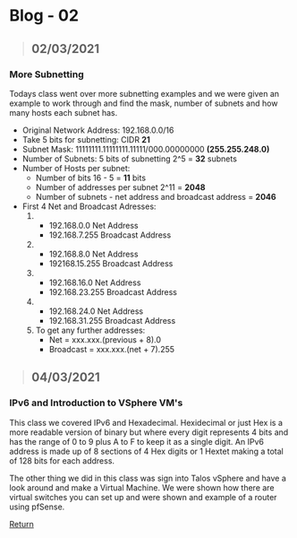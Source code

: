 # Blog - 02

> ## 02/03/2021

### More Subnetting

Todays class went over more subnetting examples and we were given an example to work through and find the mask, number of subnets and how many hosts each subnet has.

-   Original Network Address: 192.168.0.0/16
-   Take 5 bits for subnetting: CIDR **21**
-   Subnet Mask: 11111111.11111111.11111/000.00000000 **(255.255.248.0)**
-   Number of Subnets: 5 bits of subnetting 2^5 = **32** subnets
-   Number of Hosts per subnet:
    -   Number of bits 16 - 5 = **11** bits
    -   Number of addresses per subnet 2^11 = **2048**
    -   Number of subnets - net address and broadcast address = **2046**
-   First 4 Net and Broadcast Adresses:
    1.  -   192.168.0.0 Net Address
        -   192.168.7.255 Broadcast Address
    2.  -   192.168.8.0 Net Address
        -   192168.15.255 Broadcast Address
    3.  -   192.168.16.0 Net Address
        -   192.168.23.255 Broadcast Address
    4.  -   192.168.24.0 Net Address
        -   192.168.31.255 Broadcast Address
    5.  To get any further addresses:
        -   Net = xxx.xxx.(previous + 8).0
        -   Broadcast = xxx.xxx.(net + 7).255

> ## 04/03/2021

### IPv6 and Introduction to VSphere VM's

This class we covered IPv6 and Hexadecimal. Hexidecimal or just Hex is a more readable version of binary but where every digit represents 4 bits and has the range of 0 to 9 plus A to F to keep it as a single digit. An IPv6 address is made up of 8 sections of 4 Hex digits or 1 Hextet making a total of 128 bits for each address.

The other thing we did in this class was sign into Talos vSphere and have a look around and make a Virtual Machine. We were shown how there are virtual switches you can set up and were shown and example of a router using pfSense.

[Return](https://stewartnz.github.io/NET603-Blogs/)
